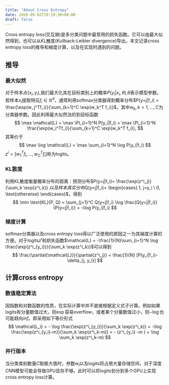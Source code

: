 ```yaml
---
title: "About Cross Entropy"
date: 2020-09-02T19:19:30+08:00
draft: false
---
```


Cross entropy loss(交互熵)是多分类问题中最常用的损失函数。它可以由最大似然得到，也可以从KL散度(Kullback-Leibler divergence)导出。本文记录cross entropy loss的推导和梯度计算，以及在实现时遇到的问题。

## 推导
### 最大似然
对于样本点$(x_i, y_i)$,我们最大化其在目标类别上的概率$P(y_i|x_i, \theta)$,$\theta$表示模型参数。若样本$x_i$提取特征$f_i \in \mathbb{R}^d$，通常利用softmax分类器得到概率分布$P(y=j|f_i) = \frac{\exp(w_j^Tf_i)}{\sum_{k=1}^C \exp(w_k^T f_i)}$，其中$w_k,k=1, \ldots, C$为分类器参数。因此利用最大似然法的到目标函数
$$
\max \mathcal{L} = \max \Pi_{i=1}^N P(y_i|f_i) = \max \Pi_{i=1}^N \frac{\exp(w_i^Tf_i)}{\sum_{k=1}^C \exp(w_k^T f_i)},
$$其等价于
$$
\max \log \mathcal{L} = \max \sum_{i=1}^N \log P(y_i|f_i)
$$
$z^i = [w_1^Tf_i, \ldots, w_C^T f_i]$称为logits。
### KL散度
利用KL散度衡量概率分布的距离：预测分布$P(y=j|f_i)= \frac{\exp(z^i_j)}{\sum_k \exp(z^i_k)} $以及样本真实分布$Q(y=j|f_i)= \begin{cases} 1, j=y_i \\ 0, \text{otherwise} \end{cases}$，得到
$$
\min \text{KL}(P, Q) = \sum_{j=1}^C Q(y=j|f_i) \log \frac{Q(y=j|f_i)}{P(y=j|f_i)} = -\log P(y_i|f_i)
$$
### 梯度计算
softmax分类器以及cross entropy loss得以广泛使用的原因之一为其梯度计算的方便。对于logits$z^i$和损失函数$\mathcal{L} = -\frac{1}{N}\sum_{i=1}^N \log \frac{\exp(z^i_{y_i})}{\sum_k \exp(z^i_k)}$可以得到
$$
\frac{\partial{\mathcal{L}}}{\partial{z^i_j}} = \frac{1}{N} [P(y_i|f_i)- \delta_{j, y_i}]
$$
## 计算cross entropy
### 数值稳定算法
因指数和对数函数的性质，在实际计算中并不直接根据定义式子计算。例如如果logits有分量数值过大，则$\exp$容易overflow，或者某个分量数值过小，则$-\log$也可能趋向$inf$。即采用如下等价形式
$$
\mathcal{L_i} =  - \log \frac{\exp(z^i_{y_i})}{\sum_k \exp(z^i_k)} = -\log \frac{\exp(z^i_{y_i}-m)}{\sum_k \exp(z^i_k-m)} = - (z^i_{y_i} -m ) + \log \sum_k \exp(z^i_k-m)
$$
### 并行版本
当分类类别数量$C$取极大值时，参数$w_i$以及logits将占用大量存储空间，对于深度CNN模型可能会导致GPU显存不够。此时可以将logits划分到多个GPU上实现cross entropy loss计算。
